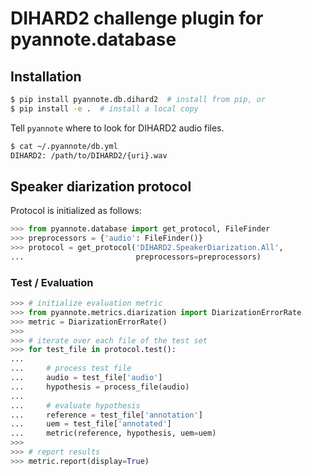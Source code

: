 # DIHARD2 challenge plugin for pyannote.database

## Installation

```bash
$ pip install pyannote.db.dihard2  # install from pip, or
$ pip install -e .  # install a local copy
```

Tell `pyannote` where to look for DIHARD2 audio files. 

```bash
$ cat ~/.pyannote/db.yml
DIHARD2: /path/to/DIHARD2/{uri}.wav
```

## Speaker diarization protocol

Protocol is initialized as follows:

```python
>>> from pyannote.database import get_protocol, FileFinder
>>> preprocessors = {'audio': FileFinder()}
>>> protocol = get_protocol('DIHARD2.SpeakerDiarization.All',
...                         preprocessors=preprocessors)
```

### Test / Evaluation

```python
>>> # initialize evaluation metric
>>> from pyannote.metrics.diarization import DiarizationErrorRate
>>> metric = DiarizationErrorRate()
>>>
>>> # iterate over each file of the test set
>>> for test_file in protocol.test():
...
...     # process test file
...     audio = test_file['audio']
...     hypothesis = process_file(audio)
...
...     # evaluate hypothesis
...     reference = test_file['annotation']
...     uem = test_file['annotated']
...     metric(reference, hypothesis, uem=uem)
>>>
>>> # report results
>>> metric.report(display=True)
```